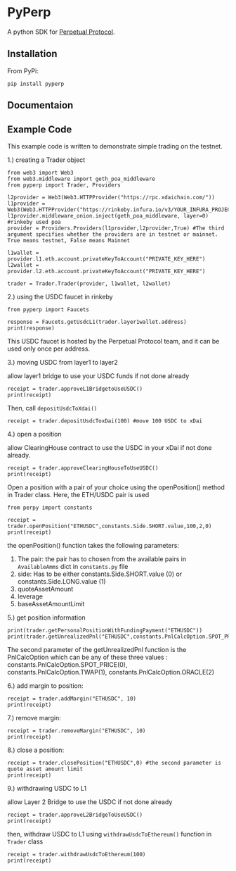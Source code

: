 # PyPerp

A python SDK for [Perpetual Protocol](https://github.com/perpetual-protocol/perpetual-protocol). 

## Installation

From PyPi: 

`pip install pyperp`

## Documentaion

## Example Code

This example code is written to demonstrate simple trading on the testnet.

1.) creating a Trader object

```
from web3 import Web3
from web3.middleware import geth_poa_middleware
from pyperp import Trader, Providers

l2provider = Web3(Web3.HTTPProvider("https://rpc.xdaichain.com/"))
l1provider = Web3(Web3.HTTPProvider("https://rinkeby.infura.io/v3/YOUR_INFURA_PROJECT_ID"))
l1provider.middleware_onion.inject(geth_poa_middleware, layer=0) #rinkeby used poa
provider = Providers.Providers(l1provider,l2provider,True) #The third argument specifies whether the providers are in testnet or mainnet. True means testnet, False means Mainnet

l1wallet = provider.l1.eth.account.privateKeyToAccount("PRIVATE_KEY_HERE")
l2wallet = provider.l2.eth.account.privateKeyToAccount("PRIVATE_KEY_HERE")

trader = Trader.Trader(provider, l1wallet, l2wallet)
```

2.) using the USDC faucet in rinkeby

```
from pyperp import Faucets

response = Faucets.getUsdcL1(trader.layer1wallet.address)
print(response)
```

This USDC faucet is hosted by the Perpetual Protocol team, and it can be used only once per address. 

3.) moving USDC from layer1 to layer2

allow layer1 bridge to use your USDC funds if not done already

```
receipt = trader.approveL1BridgetoUseUSDC()
print(receipt)
```

Then, call `depositUsdcToXdai()`
```
receipt = trader.depositUsdcToxDai(100) #move 100 USDC to xDai 
```

4.) open a position 

allow ClearingHouse contract to use the USDC in your xDai if not done already. 

```
receipt = trader.approveClearingHouseToUseUSDC()
print(receipt)
```

Open a position with a pair of your choice using the openPosition() method in Trader class. Here, the ETH/USDC pair is used

```
from perpy import constants

receipt = trader.openPosition("ETHUSDC",constants.Side.SHORT.value,100,2,0)
print(receipt)
```

the openPosition() function takes the following parameters:
1. The pair: the pair has to chosen from the available pairs in `AvailableAmms` dict in `constants.py` file
2. side: Has to be either constants.Side.SHORT.value (0) or constants.Side.LONG.value (1) 
3. quoteAssetAmount
4. leverage
5. baseAssetAmountLimit


5.) get position information 

```
print(trader.getPersonalPositionWithFundingPayment("ETHUSDC"))
print(trader.getUnrealizedPnl("ETHUSDC",constants.PnlCalcOption.SPOT_PRICE))
```

The second parameter of the getUnrealizedPnl function is the PnlCalcOption which can be any of these three values : constants.PnlCalcOption.SPOT_PRICE(0), constants.PnlCalcOption.TWAP(1), constants.PnlCalcOption.ORACLE(2)

6.) add margin to position:

```
receipt = trader.addMargin("ETHUSDC", 10)
print(receipt)
```

7.) remove margin:

```
receipt = trader.removeMargin("ETHUSDC", 10)
print(receipt)
```

8.) close a position:

```
receipt = trader.closePosition("ETHUSDC",0) #the second parameter is quote asset amount limit
print(receipt)
```

9.) withdrawing USDC to L1

allow Layer 2 Bridge to use the USDC if not done already

```
reciept = trader.approveL2BridgeToUseUSDC()
print(receipt)
```

then, withdraw USDC to L1 using `withdrawUsdcToEthereum()` function in `Trader` class

```
receipt = trader.withdrawUsdcToEthereum(100)
print(receipt)
```






